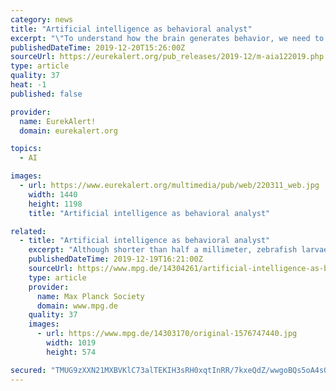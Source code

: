 ```yaml
---
category: news
title: "Artificial intelligence as behavioral analyst"
excerpt: "\"To understand how the brain generates behavior, we need to know the \"syllables\", the building blocks of the behavior.\" Aided by artificial intelligence, Mearns and his colleagues from the Max Planck Institute of Neurobiology have broken down the hunting behavior of larval zebrafish into its basic building blocks. They show how these building ..."
publishedDateTime: 2019-12-20T15:26:00Z
sourceUrl: https://eurekalert.org/pub_releases/2019-12/m-aia122019.php
type: article
quality: 37
heat: -1
published: false

provider:
  name: EurekAlert!
  domain: eurekalert.org

topics:
  - AI

images:
  - url: https://www.eurekalert.org/multimedia/pub/web/220311_web.jpg
    width: 1440
    height: 1198
    title: "Artificial intelligence as behavioral analyst"

related:
  - title: "Artificial intelligence as behavioral analyst"
    excerpt: "Although shorter than half a millimeter, zebrafish larvae already master all the behaviors they need to survive. Catching prey is such an innate behavioral sequence, fine-tuned by experience. However, how do neuronal circuits steer and combine the ..."
    publishedDateTime: 2019-12-19T16:21:00Z
    sourceUrl: https://www.mpg.de/14304261/artificial-intelligence-as-behavioral-analyst
    type: article
    provider:
      name: Max Planck Society
      domain: www.mpg.de
    quality: 37
    images:
      - url: https://www.mpg.de/14303170/original-1576747440.jpg
        width: 1019
        height: 574

secured: "TMUG9zXXN21MXBVKlC73alTEKIH3sRH0xqtInRR/7kxeQdZ/wwgoBQs5oA4sQgZuy/S8NCktYU93V+NNXprBbSjuMSBkgBxfFcPEGiBaZr7k+WSqcWV/CjETx0sMBAnAgt16fz7eF7cpL0SOxlf7N6597/4kuKcZ8dC+iGSgZ7LLoGKEz290gqMqUhGyyhQzLPILI3SEh6Il3VHcOKi7GUxCG2j3Y0/K7Y5GL1yyTyr4fNw9EzgZ9TWEWAsfn9VBOWfxd+e7+QBlN1JomDhJVg==;QbId1RTru6vQoHY2QsGK5w=="
---
```


